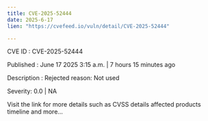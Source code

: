```yaml
---
title: CVE-2025-52444
date: 2025-6-17
lien: "https://cvefeed.io/vuln/detail/CVE-2025-52444"

---
```


CVE ID : CVE-2025-52444

Published :  June 17
2025
3:15 a.m. | 7 hours
15 minutes ago

Description : Rejected reason: Not used

Severity: 0.0 | NA

Visit the link for more details
such as CVSS details
affected products
timeline
and more...
